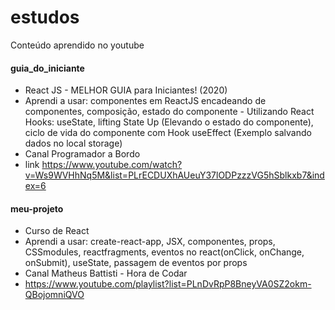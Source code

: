 # estudos
Conteúdo aprendido no youtube

#### guia_do_iniciante
- React JS - MELHOR GUIA para Iniciantes! (2020)
- Aprendi a usar: componentes em ReactJS encadeando de componentes, composição, estado do componente - Utilizando React Hooks: useState, lifting State Up (Elevando o estado do componente), ciclo de vida do componente com Hook useEffect (Exemplo salvando dados no local storage)
- Canal Programador a Bordo
- link https://www.youtube.com/watch?v=Ws9WVHhNq5M&list=PLrECDUXhAUeuY37lODPzzzVG5hSblkxb7&index=6


#### meu-projeto
- Curso de React
- Aprendi a usar: create-react-app, JSX, componentes, props, CSSmodules, reactfragments, eventos no react(onClick, onChange, onSubmit), useState, passagem de eventos por props
- Canal Matheus Battisti - Hora de Codar
- https://www.youtube.com/playlist?list=PLnDvRpP8BneyVA0SZ2okm-QBojomniQVO
